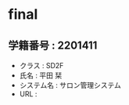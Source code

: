 # final
## 学籍番号    : 2201411
* クラス      : SD2F
*  氏名        : 平田 栞
* システム名  : サロン管理システム
* URL         : 